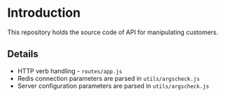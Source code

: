 # Introduction

This repository holds the source code of API for manipulating customers.

## Details

- HTTP verb handling - `routes/app.js`
- Redis connection parameters are parsed in `utils/argscheck.js`
- Server configuration parameters are parsed in `utils/argscheck.js`
